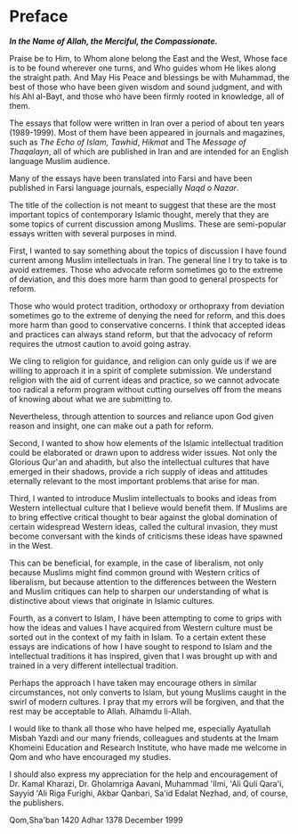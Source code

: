Preface
=======

***In the Name of Allah, the Merciful, the Compassionate.***

Praise be to Him, to Whom alone belong the East and the West, Whose face
is to be found wherever one turns, and Who guides whom He likes along
the straight path. And May His Peace and blessings be with Muhammad, the
best of those who have been given wisdom and sound judgment, and with
his Ahl al-Bayt, and those who have been firmly rooted in knowledge, all
of them.

The essays that follow were written in Iran over a period of about ten
years (1989-1999). Most of them have been appeared in journals and
magazines, such as *The Echo of Islam, Tawhid*, *Hikmat* and The
*Message of Thaqalayn*, all of which are published in Iran and are
intended for an English language Muslim audience.

Many of the essays have been translated into Farsi and have been
published in Farsi language journals, especially *Naqd o Nazar*.

The title of the collection is not meant to suggest that these are the
most important topics of contemporary Islamic thought, merely that they
are some topics of current discussion among Muslims. These are
semi-popular essays written with several purposes in mind.

First, I wanted to say something about the topics of discussion I have
found current among Muslim intellectuals in Iran. The general line I try
to take is to avoid extremes. Those who advocate reform sometimes go to
the extreme of deviation, and this does more harm than good to general
prospects for reform.

Those who would protect tradition, orthodoxy or orthopraxy from
deviation sometimes go to the extreme of denying the need for reform,
and this does more harm than good to conservative concerns. I think that
accepted ideas and practices can always stand reform, but that the
advocacy of reform requires the utmost caution to avoid going astray.

We cling to religion for guidance, and religion can only guide us if we
are willing to approach it in a spirit of complete submission. We
understand religion with the aid of current ideas and practice, so we
cannot advocate too radical a reform program without cutting ourselves
off from the means of knowing about what we are submitting to.

Nevertheless, through attention to sources and reliance upon God given
reason and insight, one can make out a path for reform.

Second, I wanted to show how elements of the Islamic intellectual
tradition could be elaborated or drawn upon to address wider issues. Not
only the Glorious Qur'an and ahadith, but also the intellectual cultures
that have emerged in their shadows, provide a rich supply of ideas and
attitudes eternally relevant to the most important problems that arise
for man.

Third, I wanted to introduce Muslim intellectuals to books and ideas
from Western intellectual culture that I believe would benefit them. If
Muslims are to bring effective critical thought to bear against the
global domination of certain widespread Western ideas, called the
cultural invasion, they must become conversant with the kinds of
criticisms these ideas have spawned in the West.

This can be beneficial, for example, in the case of liberalism, not only
because Muslims might find common ground with Western critics of
liberalism, but because attention to the differences between the Western
and Muslim critiques can help to sharpen our understanding of what is
distinctive about views that originate in Islamic cultures.

Fourth, as a convert to Islam, I have been attempting to come to grips
with how the ideas and values I have acquired from Western culture must
be sorted out in the context of my faith in Islam. To a certain extent
these essays are indications of how I have sought to respond to Islam
and the intellectual traditions it has inspired, given that I was
brought up with and trained in a very different intellectual tradition.

Perhaps the approach I have taken may encourage others in similar
circumstances, not only converts to Islam, but young Muslims caught in
the swirl of modern cultures. I pray that my errors will be forgiven,
and that the rest may be acceptable to Allah. Al­hamdu li-Allah.

I would like to thank all those who have helped me, especially Ayatullah
Misbah Yazdi and our many friends, colleagues and students at the Imam
Khomeini Education and Research Institute, who have made me welcome in
Qom and who have encouraged my studies.

I should also express my appreciation for the help and encouragement of
Dr. Kamal Kharazi, Dr. Gholamriga Aavani, Muhammad 'Ilmi, 'Ali Quli
Qara'i, Sayyid 'Ali Riga Furighi, Akbar Qanbari, Sa'id Edalat Nezhad,
and, of course, the publishers.

Qom,Sha'ban 1420 Adhar 1378 December 1999


